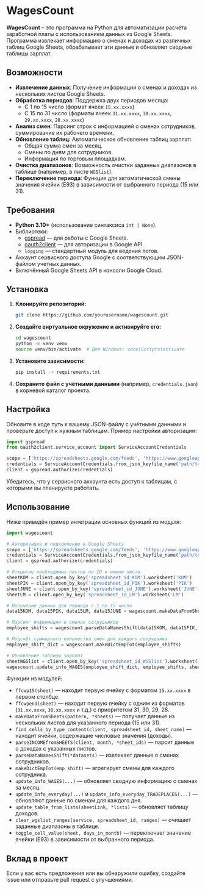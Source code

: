 # WagesCount

**WagesCount** – это программа на Python для автоматизации расчёта заработной платы с использованием данных из Google Sheets. Программа извлекает информацию о сменах и доходах из различных таблиц Google Sheets, обрабатывает эти данные и обновляет сводные таблицы зарплат.

## Возможности

- **Извлечение данных**: Получение информации о сменах и доходах из нескольких листов Google Sheets.
- **Обработка периодов**: Поддержка двух периодов месяца:
  - С 1 по 15 число (формат ячеек `15.xx.xxxx`)
  - С 15 по 31 число (форматы ячеек `31.xx.xxxx`, `30.xx.xxxx`, `29.xx.xxxx`, `28.xx.xxxx`)
- **Анализ смен**: Парсинг строк с информацией о сменах сотрудников, суммирование их рабочего времени.
- **Обновление таблиц**: Автоматическое обновление таблиц зарплат:
  - Общая сумма смен за месяц.
  - Смены по дням для сотрудников.
  - Информация по торговым площадкам.
- **Очистка диапазонов**: Возможность очистки заданных диапазонов в таблице (например, в листе `WGSlist`).
- **Переключение периода**: Функция для автоматической смены значения ячейки (E93) в зависимости от выбранного периода (15 или 31).

## Требования

- **Python 3.10+** (использование синтаксиса `int | None`).
- Библиотеки:
  - [gspread](https://github.com/burnash/gspread) — для работы с Google Sheets.
  - [oauth2client](https://github.com/googleapis/oauth2client) — для авторизации в Google API.
  - `logging` — стандартный модуль для ведения логов.
- Аккаунт сервисного доступа Google с соответствующим JSON-файлом учетных данных.
- Включённый Google Sheets API в консоли Google Cloud.

## Установка

1. **Клонируйте репозиторий:**

   ```bash
   git clone https://github.com/yourusername/wagescount.git
   ```

2. **Создайте виртуальное окружение и активируйте его:**

   ```bash
   cd wagescount
   python -m venv venv
   source venv/bin/activate  # Для Windows: venv\Scripts\activate
   ```

3. **Установите зависимости:**

   ```bash
   pip install -r requirements.txt
   ```

4. **Сохраните файл с учётными данными** (например, `credentials.json`) в корневой каталог проекта.

## Настройка

Обновите в коде путь к вашему JSON-файлу с учётными данными и проверьте доступ к нужным таблицам. Пример настройки авторизации:

```python
import gspread
from oauth2client.service_account import ServiceAccountCredentials

scope = ['https://spreadsheets.google.com/feeds', 'https://www.googleapis.com/auth/drive']
credentials = ServiceAccountCredentials.from_json_keyfile_name('path/to/credentials.json', scope)
client = gspread.authorize(credentials)
```

Убедитесь, что у сервисного аккаунта есть доступ к таблицам, с которыми вы планируете работать.

## Использование

Ниже приведён пример интеграции основных функций из модуля:

```python
import wagescount

# Авторизация и подключение к Google Sheets
scope = ['https://spreadsheets.google.com/feeds', 'https://www.googleapis.com/auth/drive']
credentials = ServiceAccountCredentials.from_json_keyfile_name('path/to/credentials.json', scope)
client = gspread.authorize(credentials)

# Открытие необходимых листов по ID и имени листа
sheetKOM = client.open_by_key('spreadsheet_id_KOM').worksheet('KOM')
sheetPIK = client.open_by_key('spreadsheet_id_PIK').worksheet('PIK')
sheetJUNE = client.open_by_key('spreadsheet_id_JUNE').worksheet('JUNE')
sheetLM = client.open_by_key('spreadsheet_id_LM').worksheet('LM')

# Получение данных для периода с 1 по 15 число
data15KOM, data15PIK, data15LM, data15JUNE = wagescount.makeDataFromSheets(15, sheetKOM, sheetPIK, sheetJUNE, sheetLM)

# Парсинг информации о сменах сотрудников
employee_shifts = wagescount.parseDataNamesShift(data15KOM, data15PIK, data15JUNE, data15LM)

# Подсчёт суммарного количества смен для каждого сотрудника
employee_shift_dict = wagescount.makeDictEmpTot(employee_shifts)

# Обновление таблицы зарплат
sheetWGSlist = client.open_by_key('spreadsheet_id_WGSlist').worksheet('WGSlist')
wagescount.update_info_WAGES(employee_shift_dict, employee_shifts, sheetWGSlist)
```

Функции из модулей:

- `ffcwp15(sheet)` — находит первую ячейку с форматом `15.xx.xxxx` в первом столбце.
- `ffcwpend(sheet)` — находит первую ячейку с одним из форматов (`31.xx.xxxx`, `30.xx.xxxx` и т.д.) с приоритетом 31, 30, 29, 28.
- `makeDataFromSheets(pattern, *sheets)` — получает данные из нескольких листов для указанного периода (15 или 31).
- `find_cells_by_type_content(client, spreadsheet_id, sheet_name)` — находит ячейки, содержащие числовые значения (доходы).
- `parseINCOMEfromSHEETS(client, month, *sheet_ids)` — парсит данные о доходах с указанных листов.
- `parseDataNamesShift(*datasets)` — извлекает данные о сменах сотрудников.
- `makeDictEmpTot(emp_shift)` — агрегирует смены для каждого сотрудника.
- `update_info_WAGES(...)` — обновляет сводную информацию о сменах за месяц.
- `update_info_everyday(...)` и `update_info_everyday_TRADEPLACES(...)` — обновляют данные по сменам для каждого дня.
- `update_table_from_lists(sheetLink, *lists)` — обновляет таблицу доходов.
- `clear_wgslist_ranges(service, spreadsheet_id, ranges)` — очищает заданные диапазоны в таблице.
- `toggle_cell_value(sheet, days_in_month)` — переключает значение ячейки (E93) в зависимости от выбранного периода.

## Вклад в проект

Если у вас есть предложения или вы обнаружили ошибку, создайте issue или отправьте pull request с улучшениями.

